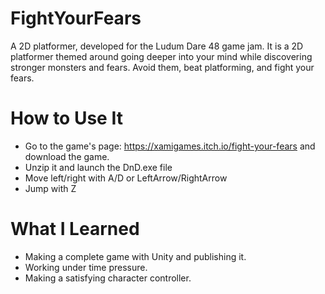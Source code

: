 # FightYourFears

A 2D platformer, developed for the Ludum Dare 48 game jam. It is a 2D platformer themed around going deeper into your mind while discovering stronger monsters and fears. Avoid them, beat platforming, and fight your fears.

# How to Use It

- Go to the game's page: <https://xamigames.itch.io/fight-your-fears> and download the game.
- Unzip it and launch the DnD.exe file
- Move left/right with A/D or LeftArrow/RightArrow
- Jump with Z

# What I Learned

- Making a complete game with Unity and publishing it.
- Working under time pressure.
- Making a satisfying character controller.
